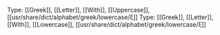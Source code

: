 Type: [[Greek]], [[Letter]], [[With]], [[Uppercase]], [[usr/share/dict/alphabet/greek/lowercase/ξ]]
Type: [[Greek]], [[Letter]], [[With]], [[Lowercase]], [[usr/share/dict/alphabet/greek/lowercase/ξ]]
